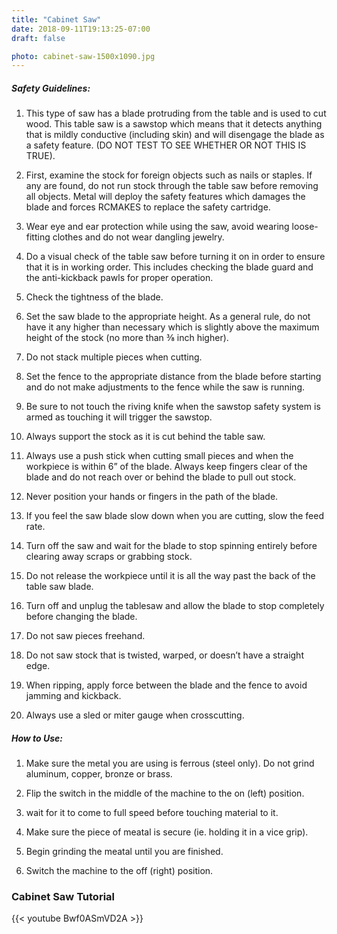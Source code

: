 ```yaml
---
title: "Cabinet Saw"
date: 2018-09-11T19:13:25-07:00
draft: false

photo: cabinet-saw-1500x1090.jpg
---
```


##### Safety Guidelines:
1. This type of saw has a blade protruding from the table and is used to cut        wood. This table saw is a sawstop which means that it detects anything that is    mildly conductive (including skin) and will disengage the blade as a safety       feature. (DO NOT TEST TO SEE WHETHER OR NOT THIS IS TRUE).

2. First, examine the stock for foreign objects such as nails or staples. If any    are found, do not run stock through the table saw before removing all objects.    Metal will deploy the safety features which damages the blade and forces          RCMAKES to replace the safety cartridge. 

3. Wear eye and ear protection while using the saw, avoid wearing loose-fitting     clothes and do not wear dangling jewelry.

4. Do a visual check of the table saw before turning it on in order to ensure       that it is in working order. This includes checking the blade guard and the       anti-kickback pawls for proper operation.

5. Check the tightness of the blade.

6. Set the saw blade to the appropriate height. As a general rule, do not have it   any higher than necessary which is slightly above the maximum height of the       stock (no more than ⅜ inch higher).

7. Do not stack multiple pieces when cutting.

8. Set the fence to the appropriate distance from the blade before starting and     do not make adjustments to the fence while the saw is running.

9. Be sure to not touch the riving knife when the sawstop safety system is armed    as touching it will trigger the sawstop.

10. Always support the stock as it is cut behind the table saw.

11. Always use a push stick when cutting small pieces and when the workpiece is     within 6” of the blade. Always keep fingers clear of the blade and do not reach   over or behind the blade to pull out stock.

12. Never position your hands or fingers in the path of the blade.

13. If you feel the saw blade slow down when you are cutting, slow the feed rate.

14. Turn off the saw and wait for the blade to stop spinning entirely before        clearing away scraps or grabbing stock.

15. Do not release the workpiece until it is all the way past the back of the       table saw blade.

16. Turn off and unplug the tablesaw and allow the blade to stop completely         before changing the blade.

17. Do not saw pieces freehand.

18. Do not saw stock that is twisted, warped, or doesn’t have a straight edge.

19. When ripping, apply force between the blade and the fence to avoid jamming      and kickback.

20. Always use a sled or miter gauge when crosscutting.

##### How to Use:
1. Make sure the metal you are using is ferrous (steel only). Do not grind          aluminum, copper, bronze or brass.

2. Flip the switch in the middle of the machine to the on (left) position.

3. wait for it to come to full speed before touching material to it.

4. Make sure the piece of meatal is secure (ie. holding it in a vice grip).

5. Begin grinding the meatal until you are finished.

6. Switch the machine to the off (right) position.

### Cabinet Saw Tutorial
{{< youtube Bwf0ASmVD2A >}}